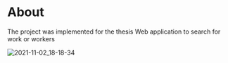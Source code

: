 # About
Тhe project was implemented for the thesis
Web application to search for work or workers


![2021-11-02_18-18-34](https://user-images.githubusercontent.com/42414197/139904402-f424c34b-8445-4097-8ae7-dfe7d64560b2.png)
